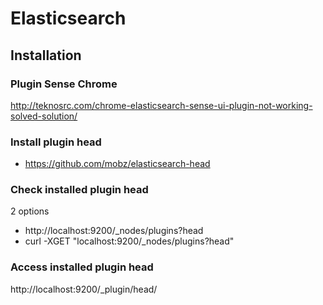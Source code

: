 # Elasticsearch

## Installation

### Plugin Sense Chrome
http://teknosrc.com/chrome-elasticsearch-sense-ui-plugin-not-working-solved-solution/

### Install plugin head
- https://github.com/mobz/elasticsearch-head

### Check installed plugin head
2 options
- http://localhost:9200/_nodes/plugins?head
- curl -XGET "localhost:9200/_nodes/plugins?head"

### Access installed plugin head
http://localhost:9200/_plugin/head/
